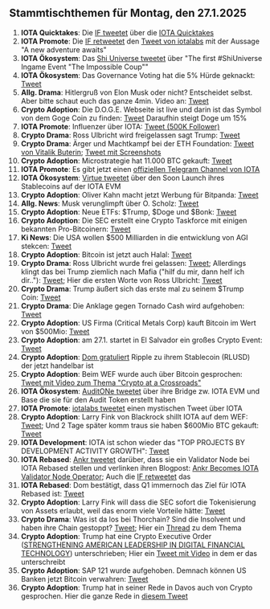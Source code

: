 ## Stammtischthemen für Montag, den 27.1.2025

1. **IOTA Quicktakes**: Die [IF tweetet](https://x.com/iota/status/1881643072733257850) über die [IOTA Quicktakes](https://x.com/iota/status/1881643072733257850)
2. **IOTA Promote**: Die [IF retweetet](https://x.com/iota/status/1881612804702228571) den [Tweet von iotalabs](https://x.com/iotalabs_/status/1881356039561322984) mit der Aussage "A new adventure awaits"
3. **IOTA Ökosystem**: Das [Shi Universe tweetet](https://x.com/Shiuniverse/status/1881615487408193573) über "The first #ShiUniverse Ingame Event "The Impossible Coup""
4. **IOTA Ökosystem**: Das Governance Voting hat die 5% Hürde geknackt: [Tweet](https://x.com/Dr_Electron/status/1881507297337417955)
5. **Allg. Drama**: Hitlergruß von Elon Musk oder nicht? Entscheidet selbst. Aber bitte schaut euch das ganze 4min. Video an: [Tweet](https://x.com/cb_doge/status/1881432866376368511)
6. **Crypto Adoption**: Die D.O.G.E. Webseite ist live und darin ist das Symbol von dem Goge Coin zu finden: [Tweet](https://x.com/FurkanCCTV/status/1881665986392387981) Daraufhin steigt Doge um 15%
7. **IOTA Promote**: Influenzer über IOTA: [Tweet (500K Follower)](https://x.com/AltCryptoGems/status/1881664728751321190)
8. **Crypto Drama**: Ross Ulbricht wird freigelassen sagt Trump: [Tweet](https://x.com/MLiamMcCollum/status/1881534687174410282)
9. **Crypto Drama**: Ärger und Machtkampf bei der ETH Foundation: [Tweet von Vitalik Buterin](https://x.com/VitalikButerin/status/1881680518934384676); [Tweet mit Screenshots](https://x.com/bitcoinfool/status/1881727869795393901)
10. **Crypto Adoption**: Microstrategie hat 11.000 BTC gekauft: [Tweet](https://x.com/saylor/status/1881688755096174607)
11. **IOTA Promote**: Es gibt jetzt einen [offiziellen Telegram Channel von IOTA](https://t.co/tMfeIt9BYg)
12. **IOTA Ökosystem**: [Virtue tweetet](https://x.com/Virtue_Money/status/1881707371623223324) über den Soon Launch ihres Stablecoins auf der IOTA EVM
13. **Crypto Adoption**: Oliver Kahn macht jetzt Werbung für Bitpanda: [Tweet](https://x.com/OliverKahn/status/1881679452721094811)
14. **Allg. News**: Musk verunglimpft über O. Scholz: [Tweet](https://x.com/elonmusk/status/1881707490762731984)
15. **Crypto Adoption**: Neue ETFs: $Trump, $Doge und $Bonk: [Tweet](https://x.com/Cointelegraph/status/1881715639540445384)
16. **Crypto Adoption**: Die SEC erstellt eine Crypto Taskforce mit einigen bekannten Pro-Bitcoinern: [Tweet](https://x.com/FurkanCCTV/status/1881761678880338300)
17. **Ki News**: Die USA wollen $500 Milliarden in die entwicklung von AGI stekcen: [Tweet](https://x.com/ai_for_success/status/1881887921156005947)
18. **Crypto Adoption**: Bitcoin ist jetzt auch Halal: [Tweet](https://x.com/IvanOnTech/status/1882063745796780471)
19. **Crypto Drama**: Ross Ulbricht wurde frei gelassen: [Tweet](https://x.com/BitcoinMagazine/status/1881925811617546586); Allerdings klingt das bei Trump ziemlich nach Mafia ("hilf du mir, dann helf ich dir.."): [Tweet](https://x.com/TrumpDailyPosts/status/1881856567684817230); Hier die ersten Worte von Ross Ulbricht: [Tweet](https://x.com/BitcoinMagazine/status/1882613961448997085)
20. **Crypto Drama**: Trump äußert sich das erste mal zu seinem $Trump Coin: [Tweet](https://x.com/AltcoinDailyio/status/1881843981417595040)
21. **Crypto Drama**: Die Anklage gegen Tornado Cash wird aufgehoben: [Tweet](https://x.com/Ashcryptoreal/status/1882008446285103482)
22. **Crypto Adoption**: US Firma (Critical Metals Corp) kauft Bitcoin im Wert von $500Mio: [Tweet](https://x.com/Saylorsatsire/status/1881790844271026418)
23. **Crypto Adoption**: am 27.1. startet in El Salvador ein großes Crypto Event: [Tweet](https://x.com/bitcoinlfgo/status/1881716469559410833)
24. **Crypto Adoption**: [Dom gratuliert](https://x.com/DomSchiener/status/1869049725997265285) Ripple zu ihrem Stablecoin (RLUSD) der jetzt handelbar ist
25. **Crypto Adoption**: Beim WEF wurde auch über Bitcoin gesprochen: [Tweet mit Video zum Thema "Crypto at a Crossroads"](https://x.com/wef/status/1881672639842005307)
26. **IOTA Ökosystem**: [AuditONe tweetet](https://x.com/AuditOne_DAO/status/1882080971367018679) über ihre Bridge zw. IOTA EVM und Base die sie für den Audit Token erstellt haben
27. **IOTA Promote**: [iotalabs tweetet](https://x.com/iotalabs_/status/1882080794459382113) einen mystischen Tweet über IOTA
28. **Crypto Adoption**: Larry Fink von Blackrock shillt IOTA auf dem WEF: [Tweet](https://x.com/WatcherGuru/status/1882100507180953764); Und 2 Tage später komm traus sie haben $600Mio BTC gekauft: [Tweet](https://x.com/Ashcryptoreal/status/1882129529638117511)
29. **IOTA Development**: IOTA ist schon wieder das "TOP PROJECTS BY DEVELOPMENT ACTIVITY GROWTH": [Tweet](https://x.com/chain_broker/status/1882100914535682391)
30. **IOTA Rebased**: [Ankr tweetet](https://x.com/ankr/status/1882119936157655048) darüber, dass sie ein Validator Node bei IOTA Rebased stellen und verlinken ihren Blogpost: [Ankr Becomes IOTA Validator Node Operator](https://www.ankr.com/blog/ankr-becomes-iota-validator-node-operator/); Auch die [IF retweetet](https://x.com/iota/status/1882139410642174188) das
31. **IOTA Rebased**: Dom bestätigt, dass Q1 immernoch das Ziel für IOTA Rebased ist: [Tweet](https://x.com/DomSchiener/status/1882092412828635602)
32. **Crypto Adoption**: Larry Fink will dass die SEC sofort die Tokenisierung von Assets erlaubt, weil das enorm viele Vorteile hätte: [Tweet](https://x.com/BTC_Archive/status/1882427030060552650)
33. **Crypto Drama**: Was ist da los bei Thorchain? Sind die Insolvent und haben ihre Chain gestoppt? [Tweet](https://x.com/hosseeb/status/1882628227920965748); Hier ein [Thread](https://x.com/1984_is_today/status/1882616341926162653) zu dem Thema
34. **Crypto Adoption**: Trump hat eine Crypto Executive Order ([STRENGTHENING AMERICAN LEADERSHIP IN DIGITAL FINANCIAL TECHNOLOGY](https://www.whitehouse.gov/presidential-actions/2025/01/strengthening-american-leadership-in-digital-financial-technology/)) unterschrieben; Hier ein [Tweet mit Video](https://x.com/MMCrypto/status/1882539376137404493?t=LKKAXO3ug7owLhchpBb3MQ&s=19) in dem er das unterschreibt
35. **Crypto Adoption**: SAP 121 wurde aufgehoben. Demnach können US Banken jetzt Bitcoin verwahren: [Tweet](https://x.com/saylor/status/1882565582870270241)
36. **Crypto Adoption**: Trump hat in seiner Rede in Davos auch von Crypto gesprochen. Hier die ganze Rede in [diesem Tweet](https://x.com/BGatesIsaPyscho/status/1882504368097988706)
